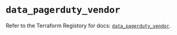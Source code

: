 # `data_pagerduty_vendor`

Refer to the Terraform Registory for docs: [`data_pagerduty_vendor`](https://registry.terraform.io/providers/pagerduty/pagerduty/3.4.0/docs/data-sources/vendor).
